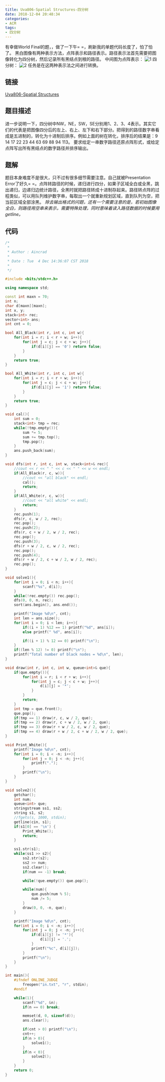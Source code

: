 ```yaml
---
title: Uva806-Spatial Structures-四分树
date: 2018-12-04 20:48:34
categories:
- ACM
tags:
- 四分树
---
```

有幸做World Final的题，，做了一下午= =，刷新我的单题代码长度了，怕了怕了。
黑白图像有两种表示方法，点阵表示和路径表示。路径表示法首先需要把图像转化为四分树，然后记录所有黑结点到根的路径。
中间图为点阵表示：
![1](/1.png)
四分树：
![2](/2.png)
任务是在这两种表示法之间进行转换。

## 链接
[Uva806-Spatial Structures](https://vjudge.net/problem/UVA-806)

## 题目描述
进一步说明一下，四分树中NW，NE，SW，SE分别用1、2、3、4表示。其实它们的代表是把图像四分后的左上、右上、左下和右下部分。把得到的路径数字串看成是五进制的，转化为十进制后排序。例如上面的树在转化，排序后的结果是：9 14 17 22 23 44 63 69 88 94 113。
要求给定一串数字路径还原点阵形式，或给定点阵写出所有黑结点的数字路径并排序输出。

## 题解
题目本身难度不是很大，只不过有很多细节需要注意。自己就被Presentation Error了好久= =。点阵转路径的时候，递归进行四分，如果子区域全白或全黑，跳出递归，边递归边统计路径，全黑时就把路径转成十进制存起来。路径转点阵的过程类似，可以用队列维护数字串，每取出一个就重新规划区域，直到队列为空，把当前区域全部涂黑。
*除去输出格式的问题，还有一个需要注意的是，若初始图像全白，则路径用空串来表示，需要特殊处理，同时意味着读入路径数据的时候要用getline。*

## 代码
```C++
/*
 *
 * Author : Aincrad
 *
 * Date : Tue  4 Dec 14:36:07 CST 2018
 *
 */

#include <bits/stdc++.h>

using namespace std;

const int maxn = 70;
int n;
char d[maxn][maxn];
int x, y;
stack<int> rec;
vector<int> ans;
int cnt = 0;

bool All_Black(int r, int c, int w){
    for(int i = r; i < r + w; i++){
        for(int j = c; j < c + w; j++){
            if(d[i][j] == '0') return false;
        }
    }
    return true;
}

bool All_White(int r, int c, int w){
    for(int i = r; i < r + w; i++){
        for(int j = c; j < c + w; j++){
            if(d[i][j] == '1') return false;
        }
    }
    return true;
}

void cal(){
    int sum = 0;
    stack<int> tmp = rec;
    while(!tmp.empty()){
        sum *= 5;
        sum += tmp.top();
        tmp.pop();
    }
    ans.push_back(sum);
}

void dfs(int r, int c, int w, stack<int>& rec){
    //cout << r << " " << c << " " << w << endl;
    if(All_Black(r, c, w)){
        //cout << "all black" << endl;
        cal();
        return;
    }
    if(All_White(r, c, w)){
        //cout << "all white" << endl;
        return;
    }
    rec.push(1);
    dfs(r, c, w / 2, rec);
    rec.pop();
    rec.push(2);
    dfs(r, c + w / 2, w / 2, rec);
    rec.pop();
    rec.push(3);
    dfs(r + w / 2, c, w / 2, rec);
    rec.pop();
    rec.push(4);
    dfs(r + w / 2, c + w / 2, w / 2, rec);
    rec.pop();
} 

void solve1(){
    for(int i = 0; i < n; i++){
        scanf("%s", d[i]);
    }
    while(!rec.empty()) rec.pop();
    dfs(0, 0, n, rec);
    sort(ans.begin(), ans.end());

    printf("Image %d\n", cnt);
    int len = ans.size();
    for(int i = 0; i < len; i++){
        if((i + 1) %12 == 1) printf("%d", ans[i]);
        else printf(" %d", ans[i]);

        if((i + 1) % 12 == 0) printf("\n");
    }
    if((len % 12) != 0) printf("\n");
    printf("Total number of black nodes = %d\n", len);
}

void draw(int r, int c, int w, queue<int>& que){
    if(que.empty()){
        for(int i = r; i < r + w; i++){
            for(int j = c; j < c + w; j++){
                d[i][j] = '*';
            }
        }
        return;
    }
    int tmp = que.front();
    que.pop();
    if(tmp == 1) draw(r, c, w / 2, que);
    if(tmp == 2) draw(r, c + w / 2, w / 2, que);
    if(tmp == 3) draw(r + w / 2, c, w / 2, que);
    if(tmp == 4) draw(r + w / 2, c + w / 2, w / 2, que); 
}

void Print_White(){
    printf("Image %d\n", cnt);
    for(int i = 0; i < -n; i++){
        for(int j = 0; j < -n; j++){
            printf(".");
        }
        printf("\n");
    }
}

void solve2(){
    getchar();
    int num;
    queue<int> que;
    stringstream ss1, ss2;
    string s1, s2;
    //fgets(s, 1000, stdin);
    getline(cin, s1);
    if(s1[0] == '\n') {
        Print_White();
        return;
    }

    ss1.str(s1);
    while(ss1 >> s2){
        ss2.str(s2);
        ss2 >> num;
        ss2.clear();
        if(num == -1) break;

        while(!que.empty()) que.pop();

        while(num){
            que.push(num % 5);
            num /= 5;
        }
        draw(0, 0, -n, que);
    }

    printf("Image %d\n", cnt);
    for(int i = 0; i < -n; i++){
        for(int j = 0; j < -n; j++){
            if(d[i][j] != '*'){
                d[i][j] = '.';
            }
            printf("%c", d[i][j]);
        }
        printf("\n");
    }
}

int main(){
    #ifndef ONLINE_JUDGE
        freopen("in.txt", "r", stdin);
    #endif

    while(1){
        scanf("%d", &n);
        if(n == 0) break;

        memset(d, 0, sizeof(d));
        ans.clear();

        if(cnt > 0) printf("\n");
        cnt++;
        if(n > 0){
            solve1();
        }
        if(n < 0){
            solve2();
        }
    }
    return 0;
}
```

